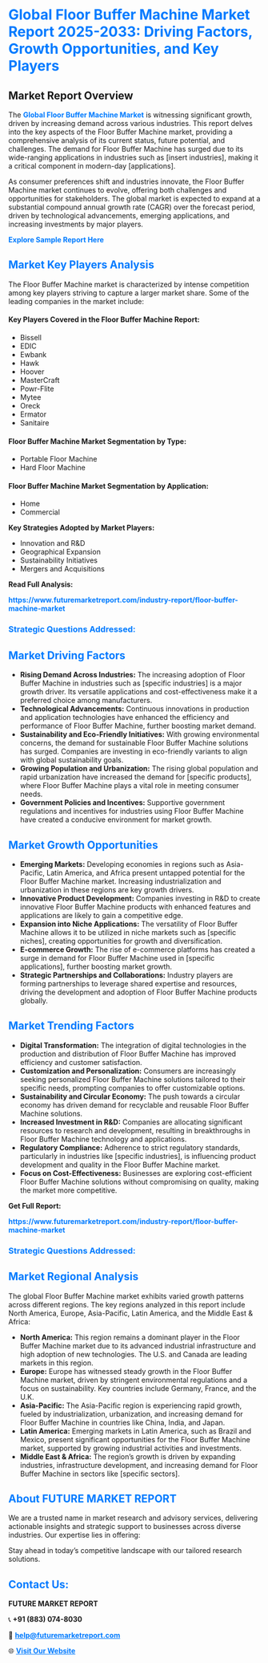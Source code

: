 <h1 style="color: #007BFF;">Global Floor Buffer Machine Market Report 2025-2033: Driving Factors, Growth Opportunities, and Key Players</h1>

<section id="overview">
<h2>Market Report Overview</h2>
<p>The <a href="https://www.futuremarketreport.com/industry-report/floor-buffer-machine-market" style="color: #007BFF; text-decoration: none;"><strong>Global Floor Buffer Machine Market</strong></a> is witnessing significant growth, driven by increasing demand across various industries. This report delves into the key aspects of the Floor Buffer Machine market, providing a comprehensive analysis of its current status, future potential, and challenges. The demand for Floor Buffer Machine has surged due to its wide-ranging applications in industries such as [insert industries], making it a critical component in modern-day [applications].</p>
<p>As consumer preferences shift and industries innovate, the Floor Buffer Machine market continues to evolve, offering both challenges and opportunities for stakeholders. The global market is expected to expand at a substantial compound annual growth rate (CAGR) over the forecast period, driven by technological advancements, emerging applications, and increasing investments by major players.</p>
</section>

<section id="overview">
<p><a href="https://www.futuremarketreport.com/request-sample/reportId=88464" style="color: #007BFF; text-decoration: none;"><strong>Explore Sample Report Here</strong></a></p>
</section>

<section id="key-players">
<h2 style="color: #007BFF;">Market Key Players Analysis</h2>
<p>The Floor Buffer Machine market is characterized by intense competition among key players striving to capture a larger market share. Some of the leading companies in the market include:</p>
<h4>Key Players Covered in the Floor Buffer Machine Report:</h4>
<ul><li>Bissell</li><li>EDIC</li><li>Ewbank</li><li>Hawk</li><li>Hoover</li><li>MasterCraft</li><li>Powr-Flite</li><li>Mytee</li><li>Oreck</li><li>Ermator</li><li>Sanitaire</li></ul>
<h4>Floor Buffer Machine Market Segmentation by Type:</h4>
<ul><li>Portable Floor Machine</li><li>Hard Floor Machine</li></ul>

<h4>Floor Buffer Machine Market Segmentation by Application:</h4>
<ul><li>Home</li><li>Commercial</li></ul>
<p><strong>Key Strategies Adopted by Market Players:</strong></p>
<ul>
<li>Innovation and R&D</li>
<li>Geographical Expansion</li>
<li>Sustainability Initiatives</li>
<li>Mergers and Acquisitions</li>
</ul>
</section>

<section>
<p><strong>Read Full Analysis: </strong></p><a href="https://www.futuremarketreport.com/industry-report/floor-buffer-machine-market" style="color: #007BFF; text-decoration: none;"><strong>https://www.futuremarketreport.com/industry-report/floor-buffer-machine-market</strong></a>
<h3 style="color: #007BFF;">Strategic Questions Addressed:</h3>
</section>

<section id="driving-factors">
<h2 style="color: #007BFF;">Market Driving Factors</h2>
<ul>
<li><strong>Rising Demand Across Industries:</strong> The increasing adoption of Floor Buffer Machine in industries such as [specific industries] is a major growth driver. Its versatile applications and cost-effectiveness make it a preferred choice among manufacturers.</li>
<li><strong>Technological Advancements:</strong> Continuous innovations in production and application technologies have enhanced the efficiency and performance of Floor Buffer Machine, further boosting market demand.</li>
<li><strong>Sustainability and Eco-Friendly Initiatives:</strong> With growing environmental concerns, the demand for sustainable Floor Buffer Machine solutions has surged. Companies are investing in eco-friendly variants to align with global sustainability goals.</li>
<li><strong>Growing Population and Urbanization:</strong> The rising global population and rapid urbanization have increased the demand for [specific products], where Floor Buffer Machine plays a vital role in meeting consumer needs.</li>
<li><strong>Government Policies and Incentives:</strong> Supportive government regulations and incentives for industries using Floor Buffer Machine have created a conducive environment for market growth.</li>
</ul>
</section>

<section id="growth-opportunities">
<h2 style="color: #007BFF;">Market Growth Opportunities</h2>
<ul>
<li><strong>Emerging Markets:</strong> Developing economies in regions such as Asia-Pacific, Latin America, and Africa present untapped potential for the Floor Buffer Machine market. Increasing industrialization and urbanization in these regions are key growth drivers.</li>
<li><strong>Innovative Product Development:</strong> Companies investing in R&D to create innovative Floor Buffer Machine products with enhanced features and applications are likely to gain a competitive edge.</li>
<li><strong>Expansion into Niche Applications:</strong> The versatility of Floor Buffer Machine allows it to be utilized in niche markets such as [specific niches], creating opportunities for growth and diversification.</li>
<li><strong>E-commerce Growth:</strong> The rise of e-commerce platforms has created a surge in demand for Floor Buffer Machine used in [specific applications], further boosting market growth.</li>
<li><strong>Strategic Partnerships and Collaborations:</strong> Industry players are forming partnerships to leverage shared expertise and resources, driving the development and adoption of Floor Buffer Machine products globally.</li>
</ul>
</section>

<section id="trending-factors">
<h2 style="color: #007BFF;">Market Trending Factors</h2>
<ul>
<li><strong>Digital Transformation:</strong> The integration of digital technologies in the production and distribution of Floor Buffer Machine has improved efficiency and customer satisfaction.</li>
<li><strong>Customization and Personalization:</strong> Consumers are increasingly seeking personalized Floor Buffer Machine solutions tailored to their specific needs, prompting companies to offer customizable options.</li>
<li><strong>Sustainability and Circular Economy:</strong> The push towards a circular economy has driven demand for recyclable and reusable Floor Buffer Machine solutions.</li>
<li><strong>Increased Investment in R&D:</strong> Companies are allocating significant resources to research and development, resulting in breakthroughs in Floor Buffer Machine technology and applications.</li>
<li><strong>Regulatory Compliance:</strong> Adherence to strict regulatory standards, particularly in industries like [specific industries], is influencing product development and quality in the Floor Buffer Machine market.</li>
<li><strong>Focus on Cost-Effectiveness:</strong> Businesses are exploring cost-efficient Floor Buffer Machine solutions without compromising on quality, making the market more competitive.</li>
</ul>
</section>

<section>
<p><strong>Get Full Report: </strong></p><a href="https://www.futuremarketreport.com/industry-report/floor-buffer-machine-market" style="color: #007BFF; text-decoration: none;"><strong>https://www.futuremarketreport.com/industry-report/floor-buffer-machine-market</strong></a>
<h3 style="color: #007BFF;">Strategic Questions Addressed:</h3>
</section>


<section id="regional-analysis">
<h2 style="color: #007BFF;">Market Regional Analysis</h2>
<p>The global Floor Buffer Machine market exhibits varied growth patterns across different regions. The key regions analyzed in this report include North America, Europe, Asia-Pacific, Latin America, and the Middle East & Africa:</p>
<ul>
<li><strong>North America:</strong> This region remains a dominant player in the Floor Buffer Machine market due to its advanced industrial infrastructure and high adoption of new technologies. The U.S. and Canada are leading markets in this region.</li>
<li><strong>Europe:</strong> Europe has witnessed steady growth in the Floor Buffer Machine market, driven by stringent environmental regulations and a focus on sustainability. Key countries include Germany, France, and the U.K.</li>
<li><strong>Asia-Pacific:</strong> The Asia-Pacific region is experiencing rapid growth, fueled by industrialization, urbanization, and increasing demand for Floor Buffer Machine in countries like China, India, and Japan.</li>
<li><strong>Latin America:</strong> Emerging markets in Latin America, such as Brazil and Mexico, present significant opportunities for the Floor Buffer Machine market, supported by growing industrial activities and investments.</li>
<li><strong>Middle East & Africa:</strong> The region’s growth is driven by expanding industries, infrastructure development, and increasing demand for Floor Buffer Machine in sectors like [specific sectors].</li>
</ul>
</section>

<footer>
<h2 style="color: #007BFF;">About FUTURE MARKET REPORT</h2>
<p>We are a trusted name in market research and advisory services, delivering actionable insights and strategic support to businesses across diverse industries. Our expertise lies in offering:</p>

<p>Stay ahead in today’s competitive landscape with our tailored research solutions.</p>

<h2 style="color: #007BFF;">Contact Us:</h2>
<p><strong>FUTURE MARKET REPORT</strong></p>
<p>📞 <strong>+91 (883) 074-8030</strong></p>
<p>📧 <strong><a href="mailto:help@futuremarketreport.com" style="color: #007BFF;">help@futuremarketreport.com</a></strong></p>
<p>🌐 <strong><a href="https://www.futuremarketreport.com/" style="color: #007BFF;">Visit Our Website</a></strong></p>
</footer>